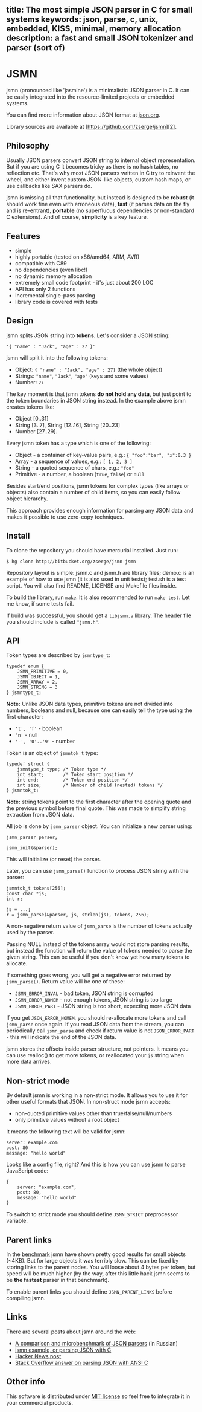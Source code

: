 title: The most simple JSON parser in C for small systems
keywords: json, parse, c, unix, embedded, KISS, minimal, memory allocation
description: a fast and small JSON tokenizer and parser (sort of)
---

JSMN
====

jsmn (pronounced like 'jasmine') is a minimalistic JSON parser in C.  It can be
easily integrated into the resource-limited projects or embedded systems.

You can find more information about JSON format at [json.org][1].

Library sources are available at [https://github.com/zserge/jsmn][2].

Philosophy
----------

Usually JSON parsers convert JSON string to internal object representation.
But if you are using C it becomes tricky as there is no hash tables, no reflection etc.
That's why most JSON parsers written in C try to reinvent the wheel, 
and either invent custom JSON-like objects, custom hash maps, or use callbacks
like SAX parsers do.

jsmn is missing all that functionality, but instead is designed to be
**robust** (it should work fine even with erroneous data), **fast** (it parses
data on the fly and is re-entrant), **portable** (no superfluous dependencies
or non-standard C extensions). And of course, **simplicity** is a key feature.

Features
--------

* simple
* highly portable (tested on x86/amd64, ARM, AVR)
* compatible with C89
* no dependencies (even libc!)
* no dynamic memory allocation
* extremely small code footprint - it's just about 200 LOC
* API has only 2 functions
* incremental single-pass parsing
* library code is covered with tests

Design
------

jsmn splits JSON string into **tokens**. Let's consider a JSON string:

	'{ "name" : "Jack", "age" : 27 }'

jsmn will split it into the following tokens:

* Object: `{ "name" : "Jack", "age" : 27}` (the whole object)
* Strings: `"name"`, `"Jack"`, `"age"` (keys and some values)
* Number: `27`

The key moment is that jsmn tokens **do not hold any data**, 
but just point to the token boundaries in JSON string instead. 
In the example above jsmn creates tokens like: 

* Object [0..31]
* String [3..7], String [12..16], String [20..23]
* Number [27..29].

Every jsmn token has a type which is one of the following:

* Object - a container of key-value pairs, e.g.:
	`{ "foo":"bar", "x":0.3 }`
* Array - a sequence of values, e.g.:
	`[ 1, 2, 3 ]`
* String - a quoted sequence of chars, e.g.: `"foo"`
* Primitive - a number, a boolean (`true`, `false`) or `null`

Besides start/end positions, jsmn tokens for complex types (like arrays
or objects) also contain a number of child items, so you can easily follow
object hierarchy.

This approach provides enough information for parsing any JSON data and makes
it possible to use zero-copy techniques.

Install
-------

To clone the repository you should have mercurial installed. Just run:

	$ hg clone http://bitbucket.org/zserge/jsmn jsmn

Repository layout is simple: jsmn.c and jsmn.h are library files; demo.c is an
example of how to use jsmn (it is also used in unit tests); test.sh is a test
script. You will also find README, LICENSE and Makefile files inside.

To build the library, run `make`. It is also recommended to run `make test`.
Let me know, if some tests fail.

If build was successful, you should get a `libjsmn.a` library.
The header file you should include is called `"jsmn.h"`.

API
---

Token types are described by `jsmntype_t`:

	typedef enum {
		JSMN_PRIMITIVE = 0,
		JSMN_OBJECT = 1,
		JSMN_ARRAY = 2,
		JSMN_STRING = 3
	} jsmntype_t;

**Note:** Unlike JSON data types, primitive tokens are not divided into
numbers, booleans and null, because one can easily tell the type using the
first character:

* <code>'t', 'f'</code> - boolean 
* <code>'n'</code> - null
* <code>'-', '0'..'9'</code> - number

Token is an object of `jsmntok_t` type:

	typedef struct {
		jsmntype_t type; /* Token type */
		int start;       /* Token start position */
		int end;         /* Token end position */
		int size;        /* Number of child (nested) tokens */
	} jsmntok_t;

**Note:** string tokens point to the first character after
the opening quote and the previous symbol before final quote. This was made 
to simplify string extraction from JSON data.

All job is done by `jsmn_parser` object. You can initialize a new parser using:

	jsmn_parser parser;
	
	jsmn_init(&parser);

This will initialize (or reset) the parser.

Later, you can use `jsmn_parse()` function to process JSON string with the 
parser:

	jsmntok_t tokens[256];
	const char *js;
	int r;

	js = ...;
	r = jsmn_parse(&parser, js, strlen(js), tokens, 256);

A non-negative return value of `jsmn_parse` is the number of tokens actually
used by the parser.

Passing NULL instead of the tokens array would not store parsing results, but
instead the function will return the value of tokens needed to parse the given
string. This can be useful if you don't know yet how many tokens to allocate.

If something goes wrong, you will get a negative error returned by
`jsmn_parse()`. Return value will be one of these:

* `JSMN_ERROR_INVAL` - bad token, JSON string is corrupted
* `JSMN_ERROR_NOMEM` - not enough tokens, JSON string is too large
* `JSMN_ERROR_PART` - JSON string is too short, expecting more JSON data

If you get `JSON_ERROR_NOMEM`, you should re-allocate more tokens and call
`jsmn_parse` once again. If you read JSON data from the stream, you can
periodically call `jsmn_parse` and check if return value is not 
`JSON_ERROR_PART` - this will indicate the end of the JSON data.

jsmn stores the offsets inside parser structure, not pointers.
It means you can use realloc() to get more tokens, or reallocated your
`js` string when more data arrives.

Non-strict mode
---------------

By default jsmn is working in a non-strict mode. It allows you to use it for 
other useful formats that JSON. In non-struct mode jsmn accepts:

* non-quoted primitive values other than true/false/null/numbers
* only primitive values without a root object

It means the following text will be valid for jsmn:

	server: example.com
	post: 80
	message: "hello world"

Looks like a config file, right? 
And this is how you can use jsmn to parse JavaScript code:

	{
		server: "example.com",
		post: 80,
		message: "hello world"
	}

To switch to strict mode you should define `JSMN_STRICT` preprocessor variable.

Parent links
------------

In the [benchmark][3] jsmn have shown pretty good results for small objects
(~4KB).  But for large objects it was terribly slow. This can be fixed by
storing links to the parent nodes. You will loose about 4 bytes per token, but
speed will be much higher (by the way, after this little hack jsmn seems to be
**the fastest** parser in that benchmark).

To enable parent links you should define `JSMN_PARENT_LINKS` before compiling
jsmn. 

Links
-----

There are several posts about jsmn around the web:

* [A comparison and microbenchmark of JSON parsers][3] (in Russian)
* [jsmn example, or parsing JSON with C][4]
* [Hacker News post][5]
* [Stack Overflow answer on parsing JSON with ANSI C][6]

Other info
----------

This software is distributed under [MIT license][10]
 so feel free to integrate it in your commercial products.

[1]: http://www.json.org/
[2]: https://github.com/zserge/jsmn
[3]: http://lionet.livejournal.com/118853.html
[4]: http://alisdair.mcdiarmid.org/2012/08/14/jsmn-example.html
[5]: http://news.ycombinator.com/item?id=4386834
[6]: http://stackoverflow.com/questions/10674575/parse-json-in-ansi-c
[10]: http://www.opensource.org/licenses/mit-license.php

